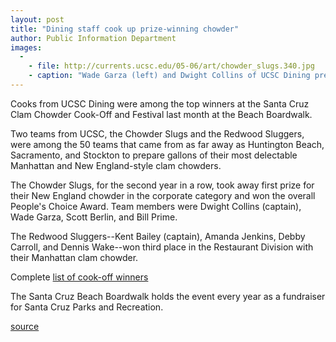 ```yaml
---
layout: post
title: "Dining staff cook up prize-winning chowder"
author: Public Information Department
images:
  -
    - file: http://currents.ucsc.edu/05-06/art/chowder_slugs.340.jpg
    - caption: "Wade Garza (left) and Dwight Collins of UCSC Dining prepare their New England clam chowder at the Santa Cruz Chowder Cook-Off"
---
```


  

Cooks from UCSC Dining were among the top winners at the Santa Cruz Clam Chowder Cook-Off and Festival last month at the Beach Boardwalk.

Two teams from UCSC, the Chowder Slugs and the Redwood Sluggers, were among the 50 teams that came from as far away as Huntington Beach, Sacramento, and Stockton to prepare gallons of their most delectable Manhattan and New England-style clam chowders.

The Chowder Slugs, for the second year in a row, took away first prize for their New England chowder in the corporate category and won the overall People's Choice Award. Team members were Dwight Collins (captain), Wade Garza, Scott Berlin, and Bill Prime.

The Redwood Sluggers--Kent Bailey (captain), Amanda Jenkins, Debby Carroll, and Dennis Wake--won third place in the Restaurant Division with their Manhattan clam chowder.

Complete [list of cook-off winners][1]

The Santa Cruz Beach Boardwalk holds the event every year as a fundraiser for Santa Cruz Parks and Recreation.

[1]: http://www.beachboardwalk.com/01_concerts.html

[source](http://www1.ucsc.edu/currents/05-06/03-06/brief-chowder.asp "Permalink to brief-chowder")
